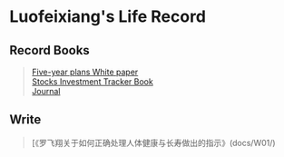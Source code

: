 # Luofeixiang's Life Record

## Record Books

> [Five-year plans White paper](docs/R00/)  
> [Stocks Investment Tracker Book](docs/R01/)  
> [Journal](docs/R02/)

## Write

> [《罗飞翔关于如何正确处理人体健康与长寿做出的指示》(docs/W01/)
